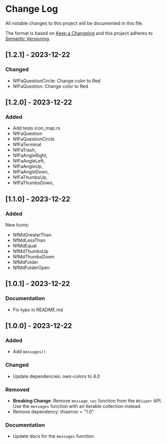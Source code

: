 # Change Log
All notable changes to this project will be documented in this file.

The format is based on [Keep a Changelog](http://keepachangelog.com/)
and this project adheres to [Semantic Versioning](http://semver.org/).

## [1.2.1] - 2023-12-22

### Changed

- NfFaQuestionCircle: Change color to Red
- NfFaQuestion: Change color to Red

## [1.2.0] - 2023-12-22

### Added

- Add tests icon_map.rs
- NfFaQuestion
- NfFaQuestionCircle
- NfFaTerminal
- NfFaTrash,
- NfFaAngleRight,
- NfFaAngleLeft,
- NfFaAngleUp,
- NfFaAngleDown,
- NfFaThumbsUp,
- NfFaThumbsDown,

## [1.1.0] - 2023-12-22

### Added

New Icons:
- NfMdGreaterThan
- NfMdLessThan
- NfMdEqual
- NfMdThumbsUp
- NfMdThumbsDown
- NfMdFolder
- NfMdFolderOpen

## [1.0.1] - 2023-12-22

### Documentation

- Fix typo in README.md

## [1.0.0] - 2023-12-22

### Added

- Add `messages()`

### Changed

- Update dependencies: owo-colors to 4.0

### Removed

- **Breaking Change**: Remove `message_vec` function from the `Whisper` API. Use the `messages` function with an iterable collection instead.
- Remove dependency: thiserror = "1.0"

### Documentation

- Update docs for the `messages` function.


